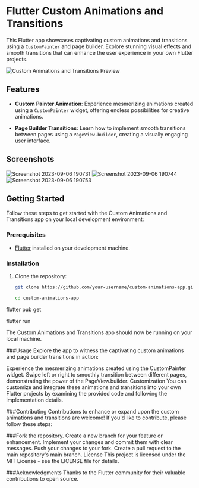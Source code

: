 # Flutter Custom Animations and Transitions

This Flutter app showcases captivating custom animations and transitions using a `CustomPainter` and page builder. Explore stunning visual effects and smooth transitions that can enhance the user experience in your own Flutter projects.

![Custom Animations and Transitions Preview](<link_to_app_preview_image>)

## Features

- **Custom Painter Animation**: Experience mesmerizing animations created using a `CustomPainter` widget, offering endless possibilities for creative animations.

- **Page Builder Transitions**: Learn how to implement smooth transitions between pages using a `PageView.builder`, creating a visually engaging user interface.

## Screenshots

![Screenshot 2023-09-06 190731](https://github.com/divo662/custom-pagebuilder/assets/83912007/a19306ab-9010-4fd6-9da3-bb333ad451cb)
![Screenshot 2023-09-06 190744](https://github.com/divo662/custom-pagebuilder/assets/83912007/59fd2bd5-7455-468f-9379-6db25b2c232b)
![Screenshot 2023-09-06 190753](https://github.com/divo662/custom-pagebuilder/assets/83912007/09ae3417-2ee6-457e-bcd3-169f9de13146)


## Getting Started

Follow these steps to get started with the Custom Animations and Transitions app on your local development environment:

### Prerequisites

- [Flutter](https://flutter.dev/docs/get-started/install) installed on your development machine.

### Installation

1. Clone the repository:

   ```bash
   git clone https://github.com/your-username/custom-animations-app.git

   cd custom-animations-app

flutter pub get

flutter run

The Custom Animations and Transitions app should now be running on your local machine.

###Usage
Explore the app to witness the captivating custom animations and page builder transitions in action:

Experience the mesmerizing animations created using the CustomPainter widget.
Swipe left or right to smoothly transition between different pages, demonstrating the power of the PageView.builder.
Customization
You can customize and integrate these animations and transitions into your own Flutter projects by examining the provided code and following the implementation details.

###Contributing
Contributions to enhance or expand upon the custom animations and transitions are welcome! If you'd like to contribute, please follow these steps:

###Fork the repository.
Create a new branch for your feature or enhancement.
Implement your changes and commit them with clear messages.
Push your changes to your fork.
Create a pull request to the main repository's main branch.
License
This project is licensed under the MIT License - see the LICENSE file for details.

###Acknowledgments
Thanks to the Flutter community for their valuable contributions to open source.


